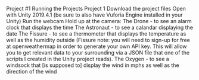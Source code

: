 Project #1
Running the Projects
Project 1
Download the project files
Open with Unity 2019.4.1 (be sure to also have Vuforia Engine installed in your Unity)
Run the webcam
Hold up at the camera:
The Drone - to see an alarm clock that displays the time
The Astronaut - to see a calandar displaying the date
The Fissure - to see a thermometer that displays the temperature as well as the humidity outside (Fissure note: you will need to sign-up for free at openweathermap in order to generate your own API key. This will allow you to get relevant data to your surrounding via a JSON file that one of the scripts I created in the Unity project reads).
The Oxygen - to see a windsock that [is supposed to] display the wind in mphs as well as the direction of the wind
